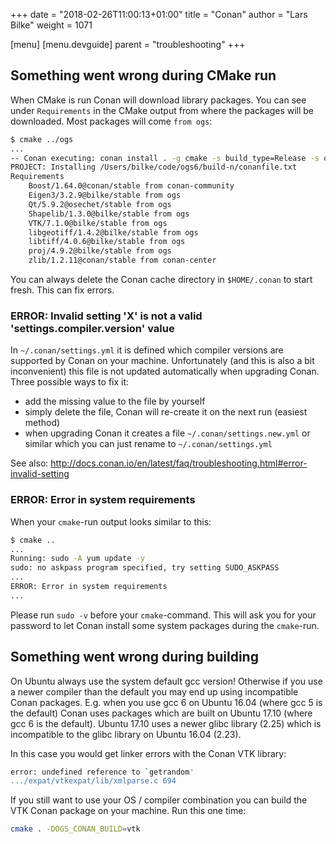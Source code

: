 +++
date = "2018-02-26T11:00:13+01:00"
title = "Conan"
author = "Lars Bilke"
weight = 1071

[menu]
  [menu.devguide]
    parent = "troubleshooting"
+++

## Something went wrong during CMake run

When CMake is run Conan will download library packages. You can see under `Requirements` in the CMake output from where the packages will be downloaded. Most packages will come `from ogs`:

```bash
$ cmake ../ogs
...
-- Conan executing: conan install . -g cmake -s build_type=Release -s os=Macos -s compiler=apple-clang -s compiler.version=9.0 -s compiler.libcxx=libc++ --build=missing --update
PROJECT: Installing /Users/bilke/code/ogs6/build-n/conanfile.txt
Requirements
    Boost/1.64.0@conan/stable from conan-community
    Eigen3/3.2.9@bilke/stable from ogs
    Qt/5.9.2@osechet/stable from ogs
    Shapelib/1.3.0@bilke/stable from ogs
    VTK/7.1.0@bilke/stable from ogs
    libgeotiff/1.4.2@bilke/stable from ogs
    libtiff/4.0.6@bilke/stable from ogs
    proj/4.9.2@bilke/stable from ogs
    zlib/1.2.11@conan/stable from conan-center
```

You can always delete the Conan cache directory in `$HOME/.conan` to start fresh. This can fix errors.

### ERROR: Invalid setting 'X' is not a valid 'settings.compiler.version' value

In `~/.conan/settings.yml` it is defined which compiler versions are supported by Conan on your machine. Unfortunately (and this is also a bit inconvenient) this file is not updated automatically when upgrading Conan. Three possible ways to fix it:

- add the missing value to the file by yourself
- simply delete the file, Conan will re-create it on the next run (easiest method)
- when upgrading Conan it creates a file `~/.conan/settings.new.yml` or similar which you can just rename to `~/.conan/settings.yml`

See also: <http://docs.conan.io/en/latest/faq/troubleshooting.html#error-invalid-setting>

### ERROR: Error in system requirements

When your `cmake`-run output looks similar to this:

```bash
$ cmake ..
...
Running: sudo -A yum update -y
sudo: no askpass program specified, try setting SUDO_ASKPASS
...
ERROR: Error in system requirements
...
```

Please run `sudo -v` before your `cmake`-command. This will ask you for your password to let Conan install some system packages during the `cmake`-run.

## Something went wrong during building

On Ubuntu always use the system default gcc version! Otherwise if you use a newer compiler
than the default you may end up using incompatible Conan packages. E.g. when you use gcc 6
on Ubuntu 16.04 (where gcc 5 is the default) Conan uses packages which are built on Ubuntu
17.10 (where gcc 6 is the default). Ubuntu 17.10 uses a newer glibc library (2.25) which
is incompatible to the glibc library on Ubuntu 16.04 (2.23).

In this case you would get linker errors with the Conan VTK library:

```bash
error: undefined reference to `getrandom'
.../expat/vtkexpat/lib/xmlparse.c 694
```

If you still want to use your OS / compiler combination you can build the VTK Conan package on your machine. Run this one time:

```bash
cmake . -DOGS_CONAN_BUILD=vtk
```
